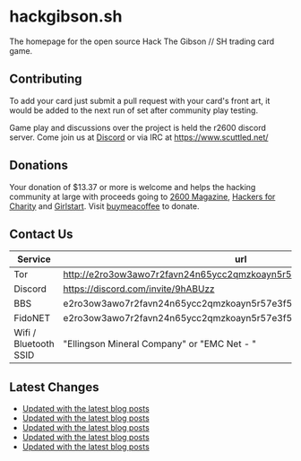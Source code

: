 # hackgibson.sh
The homepage for the open source Hack The Gibson // SH trading card game.


## Contributing

To add your card just submit a pull request with your card's front art, it would be added to the next run of set after community play testing.

Game play and discussions over the project is held the r2600 discord server. Come join us at [Discord](https://discord.com/invite/9hABUzz) or via IRC at https://www.scuttled.net/


## Donations

Your donation of $13.37 or more is welcome and helps the hacking community at large with proceeds going to [2600 Magazine](https://2600.com/), [Hackers for Charity](https://hackersforcharity.org) and [Girlstart](https://girlstart.org).  Visit [buymeacoffee](https://www.buymeacoffee.com/hackgibson.sh) to donate.


## Contact Us

Service | url
-|-
Tor | http://e2ro3ow3awo7r2favn24n65ycc2qmzkoayn5r57e3f56nvjwdcgg32ad.onion
Discord | https://discord.com/invite/9hABUzz
BBS | e2ro3ow3awo7r2favn24n65ycc2qmzkoayn5r57e3f56nvjwdcgg32ad.onion:23
FidoNET | e2ro3ow3awo7r2favn24n65ycc2qmzkoayn5r57e3f56nvjwdcgg32ad.onion:24554
Wifi / Bluetooth SSID | "Ellingson Mineral Company" or "EMC Net - <fidonet address>"

## Latest Changes
<!-- BLOG-POST-LIST:START -->
- [Updated with the latest blog posts](https://github.com/DFW2600/hackgibson.sh/commit/b258953a929e4452caa2fa5f8204d308153caa90)
- [Updated with the latest blog posts](https://github.com/DFW2600/hackgibson.sh/commit/00aa863b6fdc42212057f7f5c9e5c9bc3e7224be)
- [Updated with the latest blog posts](https://github.com/DFW2600/hackgibson.sh/commit/d9c788b0ad94078998b3ef5c3f076250ac0dd104)
- [Updated with the latest blog posts](https://github.com/DFW2600/hackgibson.sh/commit/fd029ebb6050eb6811b2e89f3564f18f5b84fb3c)
- [Updated with the latest blog posts](https://github.com/DFW2600/hackgibson.sh/commit/ba3ce739d5b684f6c6205513e82869b22dceda0d)
<!-- BLOG-POST-LIST:END -->
